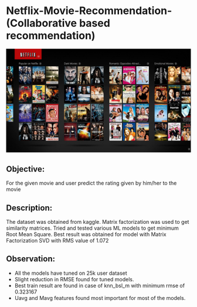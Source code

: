 
Netflix-Movie-Recommendation-(Collaborative based recommendation)
===================================================================

![Netflix](/netflix.jpg)

## Objective: 
For the given movie and user predict the rating given by him/her to the movie

## Description: 
The dataset was obtained from kaggle. Matrix factorization was used to get similarity
matrices. Tried and tested various ML models to get minimum Root Mean Square. Best result was
obtained for model with Matrix Factorization SVD with RMS value of 1.072

## Observation:

* All the models have tuned on 25k user dataset
* Slight reduction in RMSE found for tuned models.
* Best train result are found in case of knn_bsl_m with minimum rmse of 0.323167
* Uavg and Mavg features found most important for most of the models.
